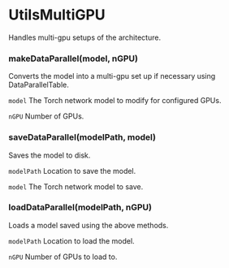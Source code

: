 # UtilsMultiGPU

Handles multi-gpu setups of the architecture.

### makeDataParallel(model, nGPU)

Converts the model into a multi-gpu set up if necessary using DataParallelTable.

`model` The Torch network model to modify for configured GPUs.

`nGPU` Number of GPUs.

### saveDataParallel(modelPath, model)

Saves the model to disk.

`modelPath` Location to save the model.

`model` The Torch network model to save.

### loadDataParallel(modelPath, nGPU)

Loads a model saved using the above methods.

`modelPath` Location to load the model.

`nGPU` Number of GPUs to load to.
